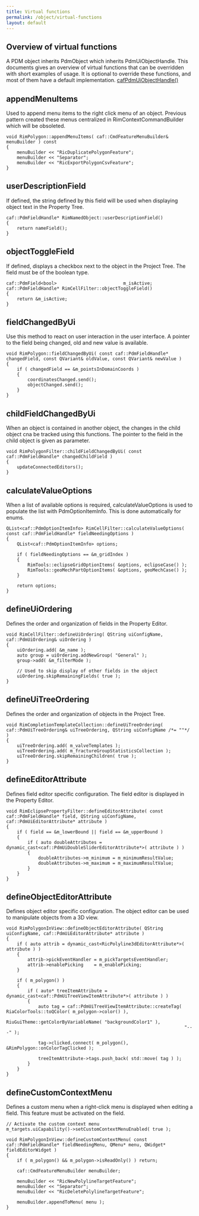 ```yaml
---
title: Virtual functions
permalink: /object/virtual-functions
layout: default
---
```


## Overview of virtual functions

A PDM object inherits PdmObject which inherits PdmUiObjectHandle. This documents gives an overview of virtual functions that can be overridden with short examples of usage. It is optional to override these functions, and most of them have a default implementation.
[cafPdmUiObjectHandle()](https://github.com/OPM/ResInsight/blob/dev/Fwk/AppFwk/cafProjectDataModel/cafPdmUiCore/cafPdmUiObjectHandle.h)

## appendMenuItems
Used to append menu items to the right click menu of an object. Previous pattern created these menus centralized in RimContextCommandBuilder which will be obsoleted.
```
void RimPolygon::appendMenuItems( caf::CmdFeatureMenuBuilder& menuBuilder ) const
{
    menuBuilder << "RicDuplicatePolygonFeature";
    menuBuilder << "Separator";
    menuBuilder << "RicExportPolygonCsvFeature";
}
```

## userDescriptionField
If defined, the string defined by this field will be used when displaying object text in the Property Tree.
```
caf::PdmFieldHandle* RimNamedObject::userDescriptionField()
{
    return nameField();
}
```

## objectToggleField
If defined, displays a checkbox next to the object in the Project Tree. The field must be of the boolean type.
```
caf::PdmField<bool>                         m_isActive;
caf::PdmFieldHandle* RimCellFilter::objectToggleField()
{
    return &m_isActive;
}
```

## fieldChangedByUi
Use this method to react on user interaction in the user interface. A pointer to the field being changed, old and new value is available.
```
void RimPolygon::fieldChangedByUi( const caf::PdmFieldHandle* changedField, const QVariant& oldValue, const QVariant& newValue )
{
    if ( changedField == &m_pointsInDomainCoords )
    {
        coordinatesChanged.send();
        objectChanged.send();
    }
}
```

## childFieldChangedByUi
When an object is contained in another object, the changes in the child object cna be tracked using this functions. The pointer to the field in the child object is given as parameter.

```
void RimPolygonFilter::childFieldChangedByUi( const caf::PdmFieldHandle* changedChildField )
{
    updateConnectedEditors();
}
```

## calculateValueOptions
When a list of available options is required, calculateValueOptions is used to populate the list with PdmOptionItemInfo. This is done automatically for enums.
```
QList<caf::PdmOptionItemInfo> RimCellFilter::calculateValueOptions( const caf::PdmFieldHandle* fieldNeedingOptions )
{
    QList<caf::PdmOptionItemInfo> options;

    if ( fieldNeedingOptions == &m_gridIndex )
    {
        RimTools::eclipseGridOptionItems( &options, eclipseCase() );
        RimTools::geoMechPartOptionItems( &options, geoMechCase() );
    }

    return options;
}
```

## defineUiOrdering
Defines the order and organization of fields in the Property Editor.
```
void RimCellFilter::defineUiOrdering( QString uiConfigName, caf::PdmUiOrdering& uiOrdering )
{
    uiOrdering.add( &m_name );
    auto group = uiOrdering.addNewGroup( "General" );
    group->add( &m_filterMode );

    // Used to skip display of other fields in the object
    uiOrdering.skipRemainingFields( true );
}
```

## defineUiTreeOrdering
Defines the order and organization of objects in the Project Tree.
```
void RimCompletionTemplateCollection::defineUiTreeOrdering( caf::PdmUiTreeOrdering& uiTreeOrdering, QString uiConfigName /*= ""*/ )
{
    uiTreeOrdering.add( m_valveTemplates );
    uiTreeOrdering.add( m_fractureGroupStatisticsCollection );
    uiTreeOrdering.skipRemainingChildren( true );
}
```

## defineEditorAttribute
Defines field editor specific configuration. The field editor is displayed in the Property Editor.
```
void RimEclipsePropertyFilter::defineEditorAttribute( const caf::PdmFieldHandle* field, QString uiConfigName, caf::PdmUiEditorAttribute* attribute )
{
    if ( field == &m_lowerBound || field == &m_upperBound )
    {
        if ( auto doubleAttributes = dynamic_cast<caf::PdmUiDoubleSliderEditorAttribute*>( attribute ) )
        {
            doubleAttributes->m_minimum = m_minimumResultValue;
            doubleAttributes->m_maximum = m_maximumResultValue;
        }
    }
}
```

## defineObjectEditorAttribute
Defines object editor specific configuration. The object editor can be used to manipulate objects from a 3D view.
```
void RimPolygonInView::defineObjectEditorAttribute( QString uiConfigName, caf::PdmUiEditorAttribute* attribute )
{
    if ( auto attrib = dynamic_cast<RicPolyline3dEditorAttribute*>( attribute ) )
    {
        attrib->pickEventHandler = m_pickTargetsEventHandler;
        attrib->enablePicking    = m_enablePicking;
    }

    if ( m_polygon() )
    {
        if ( auto* treeItemAttribute = dynamic_cast<caf::PdmUiTreeViewItemAttribute*>( attribute ) )
        {
            auto tag = caf::PdmUiTreeViewItemAttribute::createTag( RiaColorTools::toQColor( m_polygon->color() ),
                                                                   RiuGuiTheme::getColorByVariableName( "backgroundColor1" ),
                                                                   "---" );

            tag->clicked.connect( m_polygon(), &RimPolygon::onColorTagClicked );

            treeItemAttribute->tags.push_back( std::move( tag ) );
        }
    }
}
```

## defineCustomContextMenu
Defines a custom menu when a right-click menu is displayed when editing a field. This feature must be activated on the field.
```
// Activate the custom context menu
m_targets.uiCapability()->setCustomContextMenuEnabled( true );

void RimPolygonInView::defineCustomContextMenu( const caf::PdmFieldHandle* fieldNeedingMenu, QMenu* menu, QWidget* fieldEditorWidget )
{
    if ( m_polygon() && m_polygon->isReadOnly() ) return;

    caf::CmdFeatureMenuBuilder menuBuilder;

    menuBuilder << "RicNewPolylineTargetFeature";
    menuBuilder << "Separator";
    menuBuilder << "RicDeletePolylineTargetFeature";

    menuBuilder.appendToMenu( menu );
}
```
